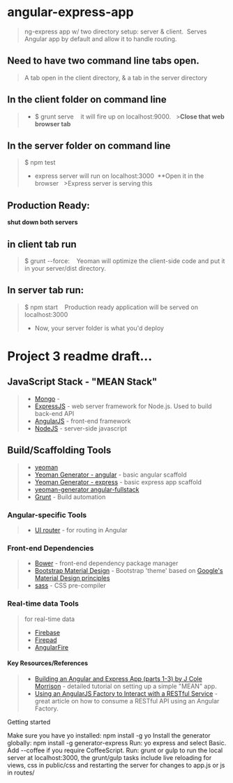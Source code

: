 # angular-express-app

> ng-express app w/ two directory setup: server &amp; client.  Serves Angular app by default and allow it to handle routing. 

## Need to have two command line tabs open. 
  > A tab open in the client directory, & a tab in the server directory

## In the client folder on command line 
>- $ grunt serve 
  
> it will fire up on localhost:9000. 
  >**Close that web browser tab**

## In the server folder on command line 
> $ npm test 
>* express server will run on localhost:3000  **Open it in the browser 
  >Express server is serving this

## Production Ready:
**shut down both servers**
  
## in client tab run
> $ grunt --force:
  
> Yeoman will optimize the client-side code and put it in your server/dist directory. 

## In server tab run:

> $ npm start
  
>Production ready application will be served on localhost:3000
  
>* Now, your server folder is what you'd deploy

# Project 3 readme draft...
## JavaScript Stack - "MEAN Stack"
  >* [Mongo](http://docs.mongodb.org/manual/) - 
  >* [ExpressJS](http://expressjs.com/starter/installing.html) - web server framework for Node.js. Used to build back-end API
  >* [AngularJS](https://angularjs.org/) - front-end framework
  >* [NodeJS](http://nodejs.org/) - server-side javascript
 
## Build/Scaffolding Tools
  >* [yeoman](http://yeoman.io/)
  >* [Yeoman Generator - angular](https://github.com/yeoman/generator-angular) - basic angular scaffold
  >* [Yeoman Generator - express](https://github.com/petecoop/generator-express) - basic express app scaffold
  >* [yeoman-generator angular-fullstack](https://github.com/DaftMonk/generator-angular-fullstack#controller)
  >* [Grunt](http://gruntjs.com/) - Build automation

### Angular-specific Tools
  >* [UI router](https://github.com/angular-ui/ui-router) - for routing in Angular

### Front-end Dependencies
  >* [Bower](http://bower.io/) - front-end dependency package manager
  >* [Bootstrap Material Design](http://fezvrasta.github.io/bootstrap-material-design/) - Bootstrap 'theme' based on [Google's Material Design principles](http://www.google.com/design/spec/material-design/introduction.html)
  >* [sass](http://sass-lang.com/) - CSS pre-compiler

### Real-time data Tools
  > for real-time data
  >* [Firebase]()
  >* [Firepad]()
  >* [AngularFire]()

#### Key Resources/References
  >* [Building an Angular and Express App (parts 1-3) by J Cole Morrison](http://start.jcolemorrison.com/building-an-angular-and-express-app-part-1/) - detailed tutorial on setting up a simple "MEAN" app.
  >* [Using an AngularJS Factory to Interact with a RESTful Service](http://weblogs.asp.net/dwahlin/using-an-angularjs-factory-to-interact-with-a-restful-service) - great article on how to consume a RESTful API using an Angular Factory.

  Getting started

  Make sure you have yo installed: npm install -g yo
  Install the generator globally: npm install -g generator-express
  Run: yo express and select Basic. Add --coffee if you require CoffeeScript.
  Run: grunt or gulp to run the local server at localhost:3000, the grunt/gulp tasks include live reloading for views, css in public/css and restarting the server for changes to app.js or js in routes/